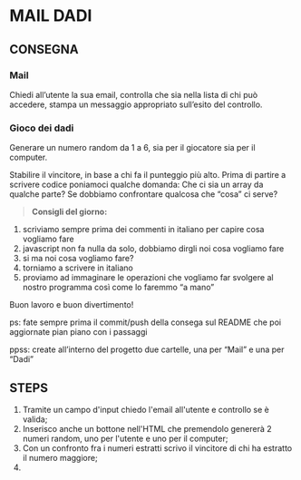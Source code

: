 MAIL DADI
===

## CONSEGNA

### **Mail**
Chiedi all’utente la sua email,
controlla che sia nella lista di chi può accedere,
stampa un messaggio appropriato sull’esito del controllo.

### **Gioco dei dadi**
Generare un numero random da 1 a 6, sia per il giocatore sia per il computer.

Stabilire il vincitore, in base a chi fa il punteggio più alto.
Prima di partire a scrivere codice poniamoci qualche domanda:
Che ci sia un array da qualche parte?
Se dobbiamo confrontare qualcosa che “cosa” ci serve?

> **Consigli del giorno:**
1. scriviamo sempre prima dei commenti in italiano per capire cosa vogliamo fare
2. javascript non fa nulla da solo, dobbiamo dirgli noi cosa vogliamo fare
3. si ma noi cosa vogliamo fare?
4. torniamo a scrivere in italiano
5. proviamo ad immaginare le operazioni che vogliamo far svolgere al nostro programma così come lo faremmo “a mano”

Buon lavoro e buon divertimento! 

ps: fate sempre prima il commit/push della consega sul README che poi aggiornate pian piano con i passaggi

ppss: create all’interno del progetto due cartelle, una per “Mail” e una per “Dadi”

## STEPS

1. Tramite un campo d'input chiedo l'email all'utente e controllo se è valida;
2. Inserisco anche un bottone nell'HTML che premendolo genererà 2 numeri random, uno per l'utente e uno per il computer;
3. Con un confronto fra i numeri estratti scrivo il vincitore di chi ha estratto il numero maggiore;
4. 